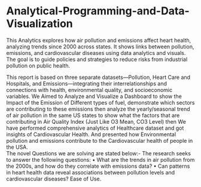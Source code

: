 # Analytical-Programming-and-Data-Visualization
This Analytics explores how air pollution and emissions affect heart health, analyzing trends since 2000 across states. It shows links between pollution, emissions, and cardiovascular diseases using data analytics and visuals. The goal is to guide policies and strategies to reduce risks from industrial pollution on public health.


This report is based on three separate datasets—Pollution, 
Heart Care and Hospitals, and Emissions—integrating their 
interrelationships and connections with health, environmental 
quality, and socioeconomic variables. We Aimed to Analyze 
and Visualize a Dashboard to show the Impact of the 
Emission of Different types of fuel, demonstrate which 
sectors are contributing to these emissions then analyze the 
yearly/seasonal trend of air pollution in the same US states to 
show what the factors that are contributing in Air Quality 
Index (Just Like O3 Mean, CO3 Level) then We have 
performed comprehensive analytics of Healthcare dataset and 
got insights of Cardiovascular Health. And presented how 
Environmental pollution and emissions contribute to the 
Cardiovascular health of people in the USA.  
The novel Questions we are solving are stated below:- 
The research seeks to answer the following questions: 
• What are the trends in air pollution from the 2000s, 
and how do they correlate with emissions data? 
• Can patterns in heart health data reveal associations 
between pollution levels and cardiovascular 
diseases? Ease of Use. 
